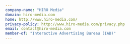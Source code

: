 ```yaml
---
company-name: "HIRO Media"
domain: hiro-media.com
home: http://www.hiro-media.com/
privacy-policy: http://www.hiro-media.com/privacy.php
email: contact@hiro-media.com
member-of: "Interactive Advertising Bureau (IAB)"
---
```




